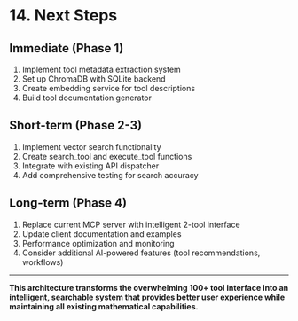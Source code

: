 # 14. Next Steps

## Immediate (Phase 1)
1. Implement tool metadata extraction system
2. Set up ChromaDB with SQLite backend
3. Create embedding service for tool descriptions
4. Build tool documentation generator

## Short-term (Phase 2-3)
1. Implement vector search functionality
2. Create search_tool and execute_tool functions
3. Integrate with existing API dispatcher
4. Add comprehensive testing for search accuracy

## Long-term (Phase 4)
1. Replace current MCP server with intelligent 2-tool interface
2. Update client documentation and examples
3. Performance optimization and monitoring
4. Consider additional AI-powered features (tool recommendations, workflows)

---

**This architecture transforms the overwhelming 100+ tool interface into an intelligent, searchable system that provides better user experience while maintaining all existing mathematical capabilities.**
